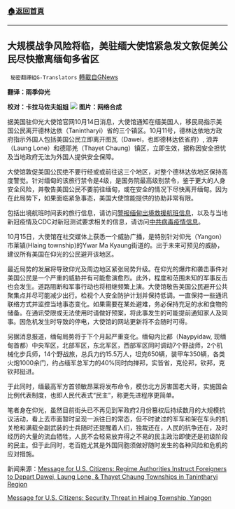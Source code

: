 ###  [:house:返回首頁](https://github.com/ourhimalayas/txt)
---


## 大规模战争风险将临，美驻缅大使馆紧急发文敦促美公民尽快撤离缅甸多省区
` 秘密翻譯組G-Translators` [轉載自GNews](https://gnews.org/zh-hans/1598851/)

**翻译：雨季仰光**

**校对：卡拉马佐夫姐姐**
![](https://assets.gnews.org/wp-content/uploads/2021/10/20211016-大规模战争风险将临，美驻缅大使馆紧急发文敦促美公民尽快撤离缅甸多省区.png)
**图片：网络合成**

据美国驻仰光大使馆官网10月14日消息，大使馆通知在缅美国人，移民局指示美国公民离开德林达依（Tanintharyi）省的三个镇区。10月11号，德林达依地方政府指示外国人包括美国公民立即离开图瓦（Dawei，也即德林达依省府）, 浪弄（Laung Lone）和德耶羌（Thayet Chaung）镇区，立即生效，据称因安全担忧及当地政府无法为外国人提供安全保障。

大使馆敦促美国公民绝不要行经或或前往这三个地区，对整个德林达依地区保持高度警觉。针对缅甸的该旅行禁令是4级，是国务院最高级别禁令，鉴于更大的人身安全风险，并敬告美国公民不要前往缅甸，或在安全的情况下尽快离开缅甸。因为在此局势下，如果面临紧急事态，美国大使馆能提供的协助非常有限。

包括出境航班时间表的旅行信息，请访问[警报缅甸出境救援航班信息](https://mm.usembassy.gov/alert-information-on-outgoing-burma-relief-flights/)，以及与当地新冠疫情及CDC对新冠测试要求相关的信息，请访问[中共病毒疫情信息](https://mm.usembassy.gov/covid-19-information/)。

10月15日，大使馆在社交媒体上获悉一个威胁广播，是特别针对仰光（Yangon）市莱镇(Hlaing township)的Ywar Ma Kyaung街道的。出于未来可预见的威胁，建议所有美国在仰光的公民避开该地区。

最近局势的发展将导致仰光及周边地区紧张局势升级。在仰光的爆炸和袭击事件对美国公民是一个严重的威胁并有可能愈演愈烈。此外，程度和范围未知的军事反击也会发生。道路阻断和军事行动也将相继频繁上演。大使馆敬告美国公民避开公共聚集点并尽可能减少出行。检视个人安全防护计划并保持低调。一直保持一些通讯联络方式并监控当地事态变化。如果需要在某处避难，务必保持充足的水和食物的储备。在通讯受限或无法使用时请做好预案，将此事发生的可能提前通知家人及同事。因危机发生时导致的停电，大使馆的网站更新将不会随时可得。

另据消息报道，缅甸局势将于下个月起严重变化。缅甸内比都（Naypyidaw, 现缅甸首都）中央军区，北部军区，东北军区，西部军区同时调动7个野战师，2个机械化步兵师，14个野战旅，总兵力约15.5万人，坦克650辆，装甲车350辆，各类火炮1000余门，约占缅军总军力的40%同时向掸邦，实皆省，克伦邦，钦邦，克钦邦挺进。

于此同时，缅最高军方首领敏昂莱将发布命令，模仿北方厉害国老大哥，实施国会比例代表制度，也即人民代表式“民主”，称更先进程序更简单。

笔者身在仰光，虽然目前街头已不再见到军政府2月份篡权后持续数月的大规模抗议活动，看上去市面暂时呈现一派往日的常态，但不时驶过的军车和架在车头的机关枪和满载全副武装的士兵随时还提醒着人们，独裁还在，人民的抗争还在，及时经历的大量的流血牺牲，人民不会轻易放弃得之不易的民主政治即使还是初级阶段的民主。但于此同时，老百姓尤其是外国同胞须做好随时发生的各种风险和危机的应对措施。

新闻来源：[Message for U.S. Citizens: Regime Authorities Instruct Foreigners to Depart Dawei, Laung Lone, & Thayet Chaung Townships in Tanintharyi Region](https://mm.usembassy.gov/message-for-u-s-citizens-regime-authorities-instruct-foreigners-to-depart-dawei-laung-lone-thayet-chaung-townships-in-tanintharyi-region/)

[Message for U.S. Citizens: Security Threat in Hlaing Township, Yangon](https://mm.usembassy.gov/alert-security-threat-in-hlaing-township-yangon/)
